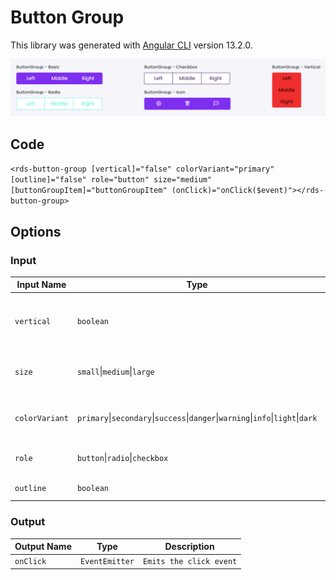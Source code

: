 # Button Group

This library was generated with [Angular CLI](https://github.com/angular/angular-cli) version 13.2.0.
<p align="left">
<img src="../../assets/button-group.png" alt="Button Group"/>
<p/>

## Code

`<rds-button-group [vertical]="false" colorVariant="primary" [outline]="false" role="button" size="medium" [buttonGroupItem]="buttonGroupItem" (onClick)="onClick($event)"></rds-button-group>`

## Options
### Input
<!-- prettier-ignore -->
| Input Name                  | Type                             |Example| Description                                                                  |
| --------------------------- | -------------------------------- |------------| ---------------------------------------------------------------------------- |
| `vertical`                     | `boolean`                            |"false"|Sets the button group to align vertical  |
| `size`                | `small`\|`medium`\|`large`                           |"small"   |Specify the size of the button group
| `colorVariant`                | `primary`\|`secondary`\|`success`\|`danger`\|`warning`\|`info`\|`light`\|`dark`|"primary"|For specifing color of the buttongroup |
| `role`                     |`button`\|`radio`\|`checkbox`   |"button"   |sets type of button in the group  | 
| `outline`                     | `boolean`                            |"true"|Sets outline for buttons  |   


### Output
| Output Name                 | Type          | Description                     |      
| --------------------------- | --------------|------------------|
| `onClick`                 |  `EventEmitter`  | `Emits the click event`  |
